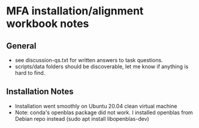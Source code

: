 # MFA installation/alignment workbook notes

## General
- see discussion-qs.txt for written answers to task questions.
- scripts/data folders should be discoverable, let me know if anything is hard to find.

## Installation Notes
- Installation went smoothly on Ubuntu 20.04 clean virtual machine
- Note: conda's openblas package did not work. I installed openblas from Debian repo instead (sudo apt install libopenblas-dev) 
